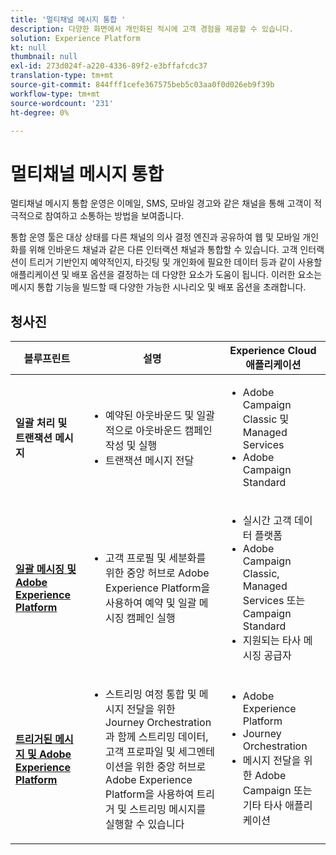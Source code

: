 ```yaml
---
title: '멀티채널 메시지 통합 '
description: 다양한 화면에서 개인화된 적시에 고객 경험을 제공할 수 있습니다.
solution: Experience Platform
kt: null
thumbnail: null
exl-id: 273d024f-a220-4336-89f2-e3bffafcdc37
translation-type: tm+mt
source-git-commit: 844fff1cefe367575beb5c03aa0f0d026eb9f39b
workflow-type: tm+mt
source-wordcount: '231'
ht-degree: 0%

---
```


# 멀티채널 메시지 통합

멀티채널 메시지 통합 운영은 이메일, SMS, 모바일 경고와 같은 채널을 통해 고객이 적극적으로 참여하고 소통하는 방법을 보여줍니다.

통합 운영 툴은 대상 상태를 다른 채널의 의사 결정 엔진과 공유하여 웹 및 모바일 개인화를 위해 인바운드 채널과 같은 다른 인터랙션 채널과 통합할 수 있습니다. 고객 인터랙션이 트리거 기반인지 예약적인지, 타깃팅 및 개인화에 필요한 데이터 등과 같이 사용할 애플리케이션 및 배포 옵션을 결정하는 데 다양한 요소가 도움이 됩니다. 이러한 요소는 메시지 통합 기능을 빌드할 때 다양한 가능한 시나리오 및 배포 옵션을 초래합니다.

## 청사진


| 블루프린트 | 설명 | Experience Cloud 애플리케이션 |
|---|---|---|
| **일괄 처리 및 트랜잭션 메시지** | <ul><li>예약된 아웃바운드 및 일괄적으로 아웃바운드 캠페인 작성 및 실행</li><li>트랜잭션 메시지 전달</li></ul> | <ul><li>Adobe Campaign Classic 및 Managed Services</li><li>Adobe Campaign Standard</li></ul> |
| **[일괄 메시징 및 Adobe Experience Platform](batch-messaging.md)** | <ul><li>고객 프로필 및 세분화를 위한 중앙 허브로 Adobe Experience Platform을 사용하여 예약 및 일괄 메시징 캠페인 실행</li></ul> | <ul><li>실시간 고객 데이터 플랫폼</li><li>Adobe Campaign Classic, Managed Services 또는 Campaign Standard</li><li>지원되는 타사 메시징 공급자</li></ul> |
| **[트리거된 메시지 및 Adobe Experience Platform](triggered-messaging.md)** | <ul><li>스트리밍 여정 통합 및 메시지 전달을 위한 Journey Orchestration과 함께 스트리밍 데이터, 고객 프로파일 및 세그멘테이션을 위한 중앙 허브로 Adobe Experience Platform을 사용하여 트리거 및 스트리밍 메시지를 실행할 수 있습니다</li></ul> | <ul><li>Adobe Experience Platform</li><li>Journey Orchestration</li><li>메시지 전달을 위한 Adobe Campaign 또는 기타 타사 애플리케이션</li></ul> |
